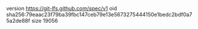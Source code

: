 version https://git-lfs.github.com/spec/v1
oid sha256:79eaac23f79ba39fbc147ceb79e13e5673275444150e1bedc2bdf0a75a2de88f
size 19056
